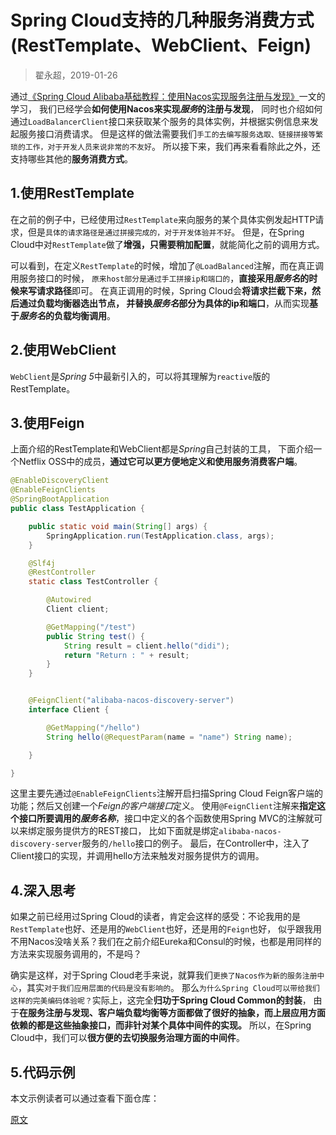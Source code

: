 

Spring Cloud支持的几种服务消费方式(RestTemplate、WebClient、Feign)
===============================
> 翟永超，2019-01-26

通过[《Spring Cloud Alibaba基础教程：使用Nacos实现服务注册与发现》](http://blog.didispace.com/spring-cloud-alibaba-1/)一文的学习，
我们已经学会**如何使用Nacos来实现*服务*的注册与发现**，
同时也介绍如何通过`LoadBalancerClient`接口来获取某个服务的具体实例，并根据实例信息来发起服务接口消费请求。
但是这样的做法需要我们`手工的去编写服务选取、链接拼接等繁琐的工作，对于开发人员来说非常的不友好`。
所以接下来，我们再来看看除此之外，还支持哪些其他的**服务消费方式**。


## 1.使用RestTemplate
在之前的例子中，已经使用过`RestTemplate`来向服务的某个具体实例发起HTTP请求，但是`具体的请求路径是通过拼接完成的，对于开发体验并不好`。
但是，在Spring Cloud中对`RestTemplate`做了**增强，只需要稍加配置**，就能简化之前的调用方式。

可以看到，在定义`RestTemplate`的时候，增加了`@LoadBalanced`注解，而在真正调用服务接口的时候，
`原来host部分是通过手工拼接ip和端口的`，**直接采用*服务名*的时候来写请求路径**即可。
在真正调用的时候，Spring Cloud会**将请求拦截下来，然后通过负载均衡器选出节点，
并替换*服务名*部分为具体的ip和端口**，从而实现**基于*服务名*的负载均衡调用**。


## 2.使用WebClient
`WebClient`是*Spring 5*中最新引入的，可以将其理解为`reactive`版的RestTemplate。


## 3.使用Feign
上面介绍的RestTemplate和WebClient都是*Spring*自己封装的工具，
下面介绍一个Netflix OSS中的成员，**通过它可以更方便地定义和使用服务消费客户端**。

```java
@EnableDiscoveryClient
@EnableFeignClients
@SpringBootApplication
public class TestApplication {

    public static void main(String[] args) {
        SpringApplication.run(TestApplication.class, args);
    }

    @Slf4j
    @RestController
    static class TestController {

        @Autowired
        Client client;

        @GetMapping("/test")
        public String test() {
            String result = client.hello("didi");
            return "Return : " + result;
        }
    }


    @FeignClient("alibaba-nacos-discovery-server")
    interface Client {

        @GetMapping("/hello")
        String hello(@RequestParam(name = "name") String name);

    }

}

```
这里主要先通过`@EnableFeignClients`注解开启扫描Spring Cloud Feign客户端的功能；然后又创建一个*Feign的客户端接口*定义。
使用`@FeignClient`注解来**指定这个接口所要调用的*服务名称***，接口中定义的各个函数使用Spring MVC的注解就可以来绑定服务提供方的REST接口，
比如下面就是绑定`alibaba-nacos-discovery-server`服务的`/hello`接口的例子。
最后，在Controller中，注入了Client接口的实现，并调用hello方法来触发对服务提供方的调用。


## 4.深入思考
如果之前已经用过Spring Cloud的读者，肯定会这样的感受：不论我用的是`RestTemplate`也好、还是用的`WebClient`也好，还是用的`Feign`也好，
似乎跟我用不用Nacos没啥关系？我们在之前介绍Eureka和Consul的时候，也都是用同样的方法来实现服务调用的，不是吗？

确实是这样，对于Spring Cloud老手来说，就算我们`更换了Nacos作为新的服务注册中心`，其实`对于我们应用层面的代码是没有影响的`。
那么`为什么Spring Cloud可以带给我们这样的完美编码体验呢？`实际上，这完全**归功于Spring Cloud Common的封装**，
由于**在服务注册与发现、客户端负载均衡等方面都做了很好的抽象，而上层应用方面依赖的都是这些抽象接口，而非针对某个具体中间件的实现。**
所以，在Spring Cloud中，我们可以**很方便的去切换服务治理方面的中间件**。


## 5.代码示例
本文示例读者可以通过查看下面仓库：


[原文](http://blog.didispace.com/spring-cloud-alibaba-2/)

